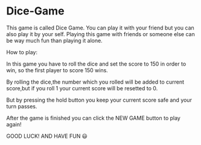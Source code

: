 # Dice-Game
This game is called Dice Game.
You can play it with your friend but you can also
play it by your self. Playing this game with friends or
someone else can be way much fun than playing it alone.

How to play:

In this game you have to roll the dice and set the score to 150 in order to win,
so the first player to score 150 wins.

By rolling the dice,the number which you rolled will be added to current score,but if
you roll 1 your current score will be resetted to 0.

But by pressing the hold button you keep your current score safe and your turn passes.

After the game is finished you can click the NEW GAME button to play again!


GOOD LUCK!
AND HAVE FUN 😃






